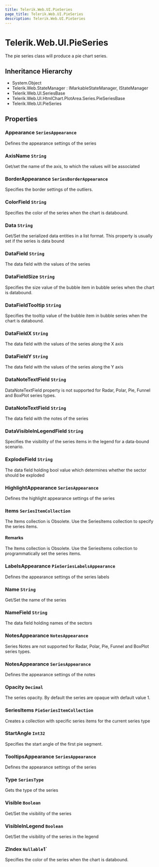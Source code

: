 ```yaml
---
title: Telerik.Web.UI.PieSeries
page_title: Telerik.Web.UI.PieSeries
description: Telerik.Web.UI.PieSeries
---
```


# Telerik.Web.UI.PieSeries

The pie series class will produce a pie chart series.

## Inheritance Hierarchy

* System.Object
* Telerik.Web.StateManager : IMarkableStateManager, IStateManager
* Telerik.Web.UI.SeriesBase
* Telerik.Web.UI.HtmlChart.PlotArea.Series.PieSeriesBase
* Telerik.Web.UI.PieSeries

## Properties

###  Appearance `SeriesAppearance`

Defines the appearance settings of the series

###  AxisName `String`

Get/set the name of the axis, to which the values will be associated

###  BorderAppearance `SeriesBorderAppearance`

Specifies the border settings of the outliers.

###  ColorField `String`

Specifies the color of the series when the chart is databound.

###  Data `String`

Get/Set the serialized data entities in a list format. This property is usually set if the series is data bound

###  DataField `String`

The data field with the values of the series

###  DataFieldSize `String`

Specifies the size value of the bubble item in bubble series when the chart is databound.

###  DataFieldTooltip `String`

Specifies the tooltip value of the bubble item in bubble series when the chart is databound.

###  DataFieldX `String`

The data field with the values of the series along the X axis

###  DataFieldY `String`

The data field with the values of the series along the Y axis

###  DataNoteTextField `String`

DataNoteTextField property is not supported for Radar, Polar, Pie, Funnel and BoxPlot series types.

###  DataNoteTextField `String`

The data field with the notes of the series

###  DataVisibleInLegendField `String`

Specifies the visibility of the series items in the legend for a data-bound scenario.

###  ExplodeField `String`

The data field holding bool value which determines whether the sector should be exploded

###  HighlightAppearance `SeriesAppearance`

Defines the highlight appearance settings of the series

###  Items `SeriesItemCollection`

The Items collection is Obsolete. Use the SeriesItems collection to specify the series items.

#### Remarks
The Items collection is Obsolete. Use the SeriesItems collection to programmatically set the series items.

###  LabelsAppearance `PieSeriesLabelsAppearance`

Defines the appearance settings of the series labels

###  Name `String`

Get/Set the name of the series

###  NameField `String`

The data field holding names of the sectors

###  NotesAppearance `NotesAppearance`

Series Notes are not supported for Radar, Polar, Pie, Funnel and BoxPlot series types.

###  NotesAppearance `SeriesAppearance`

Defines the appearance settings of the notes

###  Opacity `Decimal`

The series opacity. By default the series are opaque with default value 1.

###  SeriesItems `PieSeriesItemCollection`

Creates a collection with specific series items for the current series type

###  StartAngle `Int32`

Specifies the start angle of the first pie segment.

###  TooltipsAppearance `SeriesAppearance`

Defines the appearance settings of the series

###  Type `SeriesType`

Gets the type of the series

###  Visible `Boolean`

Get/Set the visibility of the series

###  VisibleInLegend `Boolean`

Get/Set the visibility of the series in the legend

###  ZIndex `Nullable`1`

Specifies the color of the series when the chart is databound.


